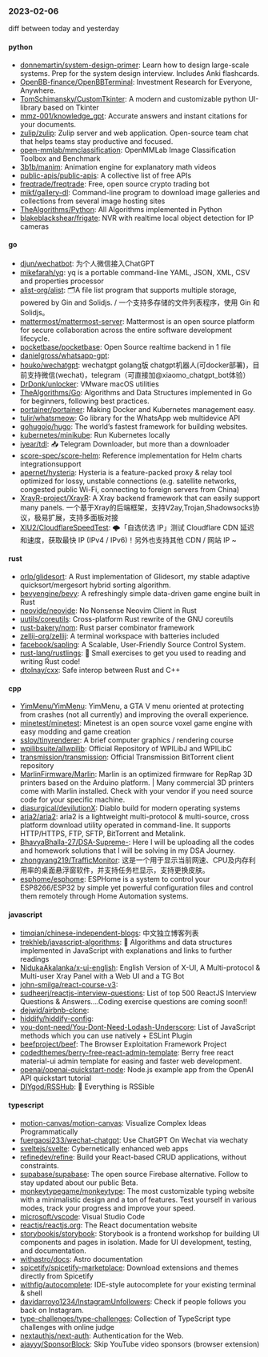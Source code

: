 ### 2023-02-06
diff between today and yesterday

#### python
* [donnemartin/system-design-primer](https://github.com/donnemartin/system-design-primer): Learn how to design large-scale systems. Prep for the system design interview. Includes Anki flashcards.
* [OpenBB-finance/OpenBBTerminal](https://github.com/OpenBB-finance/OpenBBTerminal): Investment Research for Everyone, Anywhere.
* [TomSchimansky/CustomTkinter](https://github.com/TomSchimansky/CustomTkinter): A modern and customizable python UI-library based on Tkinter
* [mmz-001/knowledge_gpt](https://github.com/mmz-001/knowledge_gpt): Accurate answers and instant citations for your documents.
* [zulip/zulip](https://github.com/zulip/zulip): Zulip server and web application. Open-source team chat that helps teams stay productive and focused.
* [open-mmlab/mmclassification](https://github.com/open-mmlab/mmclassification): OpenMMLab Image Classification Toolbox and Benchmark
* [3b1b/manim](https://github.com/3b1b/manim): Animation engine for explanatory math videos
* [public-apis/public-apis](https://github.com/public-apis/public-apis): A collective list of free APIs
* [freqtrade/freqtrade](https://github.com/freqtrade/freqtrade): Free, open source crypto trading bot
* [mikf/gallery-dl](https://github.com/mikf/gallery-dl): Command-line program to download image galleries and collections from several image hosting sites
* [TheAlgorithms/Python](https://github.com/TheAlgorithms/Python): All Algorithms implemented in Python
* [blakeblackshear/frigate](https://github.com/blakeblackshear/frigate): NVR with realtime local object detection for IP cameras

#### go
* [djun/wechatbot](https://github.com/djun/wechatbot): 为个人微信接入ChatGPT
* [mikefarah/yq](https://github.com/mikefarah/yq): yq is a portable command-line YAML, JSON, XML, CSV and properties processor
* [alist-org/alist](https://github.com/alist-org/alist): 🗂️A file list program that supports multiple storage, powered by Gin and Solidjs. / 一个支持多存储的文件列表程序，使用 Gin 和 Solidjs。
* [mattermost/mattermost-server](https://github.com/mattermost/mattermost-server): Mattermost is an open source platform for secure collaboration across the entire software development lifecycle.
* [pocketbase/pocketbase](https://github.com/pocketbase/pocketbase): Open Source realtime backend in 1 file
* [danielgross/whatsapp-gpt](https://github.com/danielgross/whatsapp-gpt): 
* [houko/wechatgpt](https://github.com/houko/wechatgpt): wechatgpt golang版 chatgpt机器人(可docker部署)，目前支持微信(wechat)，telegram（可直接加@xiaomo_chatgpt_bot体验）
* [DrDonk/unlocker](https://github.com/DrDonk/unlocker): VMware macOS utilities
* [TheAlgorithms/Go](https://github.com/TheAlgorithms/Go): Algorithms and Data Structures implemented in Go for beginners, following best practices.
* [portainer/portainer](https://github.com/portainer/portainer): Making Docker and Kubernetes management easy.
* [tulir/whatsmeow](https://github.com/tulir/whatsmeow): Go library for the WhatsApp web multidevice API
* [gohugoio/hugo](https://github.com/gohugoio/hugo): The world’s fastest framework for building websites.
* [kubernetes/minikube](https://github.com/kubernetes/minikube): Run Kubernetes locally
* [iyear/tdl](https://github.com/iyear/tdl): 📥 Telegram Downloader, but more than a downloader
* [score-spec/score-helm](https://github.com/score-spec/score-helm): Reference implementation for Helm charts integrationsupport
* [apernet/hysteria](https://github.com/apernet/hysteria): Hysteria is a feature-packed proxy & relay tool optimized for lossy, unstable connections (e.g. satellite networks, congested public Wi-Fi, connecting to foreign servers from China)
* [XrayR-project/XrayR](https://github.com/XrayR-project/XrayR): A Xray backend framework that can easily support many panels. 一个基于Xray的后端框架，支持V2ay,Trojan,Shadowsocks协议，极易扩展，支持多面板对接
* [XIU2/CloudflareSpeedTest](https://github.com/XIU2/CloudflareSpeedTest): 🌩「自选优选 IP」测试 Cloudflare CDN 延迟和速度，获取最快 IP (IPv4 / IPv6)！另外也支持其他 CDN / 网站 IP ~

#### rust
* [orlp/glidesort](https://github.com/orlp/glidesort): A Rust implementation of Glidesort, my stable adaptive quicksort/mergesort hybrid sorting algorithm.
* [bevyengine/bevy](https://github.com/bevyengine/bevy): A refreshingly simple data-driven game engine built in Rust
* [neovide/neovide](https://github.com/neovide/neovide): No Nonsense Neovim Client in Rust
* [uutils/coreutils](https://github.com/uutils/coreutils): Cross-platform Rust rewrite of the GNU coreutils
* [rust-bakery/nom](https://github.com/rust-bakery/nom): Rust parser combinator framework
* [zellij-org/zellij](https://github.com/zellij-org/zellij): A terminal workspace with batteries included
* [facebook/sapling](https://github.com/facebook/sapling): A Scalable, User-Friendly Source Control System.
* [rust-lang/rustlings](https://github.com/rust-lang/rustlings): 🦀 Small exercises to get you used to reading and writing Rust code!
* [dtolnay/cxx](https://github.com/dtolnay/cxx): Safe interop between Rust and C++

#### cpp
* [YimMenu/YimMenu](https://github.com/YimMenu/YimMenu): YimMenu, a GTA V menu oriented at protecting from crashes (not all currently) and improving the overall experience.
* [minetest/minetest](https://github.com/minetest/minetest): Minetest is an open source voxel game engine with easy modding and game creation
* [ssloy/tinyrenderer](https://github.com/ssloy/tinyrenderer): A brief computer graphics / rendering course
* [wpilibsuite/allwpilib](https://github.com/wpilibsuite/allwpilib): Official Repository of WPILibJ and WPILibC
* [transmission/transmission](https://github.com/transmission/transmission): Official Transmission BitTorrent client repository
* [MarlinFirmware/Marlin](https://github.com/MarlinFirmware/Marlin): Marlin is an optimized firmware for RepRap 3D printers based on the Arduino platform. | Many commercial 3D printers come with Marlin installed. Check with your vendor if you need source code for your specific machine.
* [diasurgical/devilutionX](https://github.com/diasurgical/devilutionX): Diablo build for modern operating systems
* [aria2/aria2](https://github.com/aria2/aria2): aria2 is a lightweight multi-protocol & multi-source, cross platform download utility operated in command-line. It supports HTTP/HTTPS, FTP, SFTP, BitTorrent and Metalink.
* [BhavyaBhalla-27/DSA-Supreme-](https://github.com/BhavyaBhalla-27/DSA-Supreme-): Here I will be uploading all the codes and homework solutions that I will be solving in my DSA Journey.
* [zhongyang219/TrafficMonitor](https://github.com/zhongyang219/TrafficMonitor): 这是一个用于显示当前网速、CPU及内存利用率的桌面悬浮窗软件，并支持任务栏显示，支持更换皮肤。
* [esphome/esphome](https://github.com/esphome/esphome): ESPHome is a system to control your ESP8266/ESP32 by simple yet powerful configuration files and control them remotely through Home Automation systems.

#### javascript
* [timqian/chinese-independent-blogs](https://github.com/timqian/chinese-independent-blogs): 中文独立博客列表
* [trekhleb/javascript-algorithms](https://github.com/trekhleb/javascript-algorithms): 📝 Algorithms and data structures implemented in JavaScript with explanations and links to further readings
* [NidukaAkalanka/x-ui-english](https://github.com/NidukaAkalanka/x-ui-english): English Version of X-UI, A Multi-protocol & Multi-user Xray Panel with a Web UI and a TG Bot
* [john-smilga/react-course-v3](https://github.com/john-smilga/react-course-v3): 
* [sudheerj/reactjs-interview-questions](https://github.com/sudheerj/reactjs-interview-questions): List of top 500 ReactJS Interview Questions & Answers....Coding exercise questions are coming soon!!
* [dejwid/airbnb-clone](https://github.com/dejwid/airbnb-clone): 
* [hiddify/hiddify-config](https://github.com/hiddify/hiddify-config): 
* [you-dont-need/You-Dont-Need-Lodash-Underscore](https://github.com/you-dont-need/You-Dont-Need-Lodash-Underscore): List of JavaScript methods which you can use natively + ESLint Plugin
* [beefproject/beef](https://github.com/beefproject/beef): The Browser Exploitation Framework Project
* [codedthemes/berry-free-react-admin-template](https://github.com/codedthemes/berry-free-react-admin-template): Berry free react material-ui admin template for easing and faster web development.
* [openai/openai-quickstart-node](https://github.com/openai/openai-quickstart-node): Node.js example app from the OpenAI API quickstart tutorial
* [DIYgod/RSSHub](https://github.com/DIYgod/RSSHub): 🍰 Everything is RSSible

#### typescript
* [motion-canvas/motion-canvas](https://github.com/motion-canvas/motion-canvas): Visualize Complex Ideas Programmatically
* [fuergaosi233/wechat-chatgpt](https://github.com/fuergaosi233/wechat-chatgpt): Use ChatGPT On Wechat via wechaty
* [sveltejs/svelte](https://github.com/sveltejs/svelte): Cybernetically enhanced web apps
* [refinedev/refine](https://github.com/refinedev/refine): Build your React-based CRUD applications, without constraints.
* [supabase/supabase](https://github.com/supabase/supabase): The open source Firebase alternative. Follow to stay updated about our public Beta.
* [monkeytypegame/monkeytype](https://github.com/monkeytypegame/monkeytype): The most customizable typing website with a minimalistic design and a ton of features. Test yourself in various modes, track your progress and improve your speed.
* [microsoft/vscode](https://github.com/microsoft/vscode): Visual Studio Code
* [reactjs/reactjs.org](https://github.com/reactjs/reactjs.org): The React documentation website
* [storybookjs/storybook](https://github.com/storybookjs/storybook): Storybook is a frontend workshop for building UI components and pages in isolation. Made for UI development, testing, and documentation.
* [withastro/docs](https://github.com/withastro/docs): Astro documentation
* [spicetify/spicetify-marketplace](https://github.com/spicetify/spicetify-marketplace): Download extensions and themes directly from Spicetify
* [withfig/autocomplete](https://github.com/withfig/autocomplete): IDE-style autocomplete for your existing terminal & shell
* [davidarroyo1234/InstagramUnfollowers](https://github.com/davidarroyo1234/InstagramUnfollowers): Check if people follows you back on Instagram.
* [type-challenges/type-challenges](https://github.com/type-challenges/type-challenges): Collection of TypeScript type challenges with online judge
* [nextauthjs/next-auth](https://github.com/nextauthjs/next-auth): Authentication for the Web.
* [ajayyy/SponsorBlock](https://github.com/ajayyy/SponsorBlock): Skip YouTube video sponsors (browser extension)
